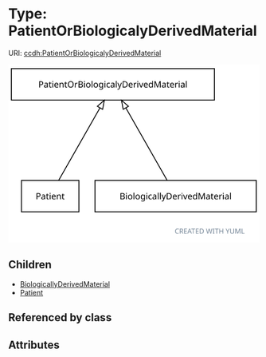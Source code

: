 
# Type: PatientOrBiologicalyDerivedMaterial




URI: [ccdh:PatientOrBiologicalyDerivedMaterial](https://ccdh.org/PatientOrBiologicalyDerivedMaterial)


![img](images/PatientOrBiologicalyDerivedMaterial.svg)

## Children

 * [BiologicallyDerivedMaterial](BiologicallyDerivedMaterial.md)
 * [Patient](Patient.md)

## Referenced by class


## Attributes

